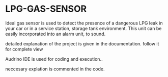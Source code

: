 # LPG-GAS-SENSOR
Ideal gas sensor is used to detect the presence of a dangerous LPG leak in your car or in a service station, storage tank environment. This unit can be easily incorporated into an alarm unit, to sound.

detailed explanation of the project is given in the documentation.
follow it for complete view

Audrino IDE is used for coding and execution..

neccesary explation is commented in the code.
